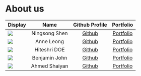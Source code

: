 # About us


| Display                                             |     Name      |        Github Profile         |             Portfolio             |
|-----------------------------------------------------|:-------------:|:-----------------------------:|:---------------------------------:|
| ![](https://via.placeholder.com/100.png?text=Photo) | Ningsong Shen | [Github](https://github.com/) | [Portfolio](docs/team/johndoe.md) |
| ![](https://via.placeholder.com/100.png?text=Photo) |  Anne Leong   | [Github](https://github.com/) | [Portfolio](docs/team/johndoe.md) |
| ![](https://via.placeholder.com/100.png?text=Photo) | Hiteshri DOE  | [Github](https://github.com/) | [Portfolio](docs/team/johndoe.md) |
| ![](https://via.placeholder.com/100.png?text=Photo) | Benjamin John | [Github](https://github.com/) | [Portfolio](docs/team/johndoe.md) |
| ![](https://via.placeholder.com/100.png?text=Photo) | Ahmed Shaiyan | [Github](https://github.com/) | [Portfolio](docs/team/johndoe.md) |


